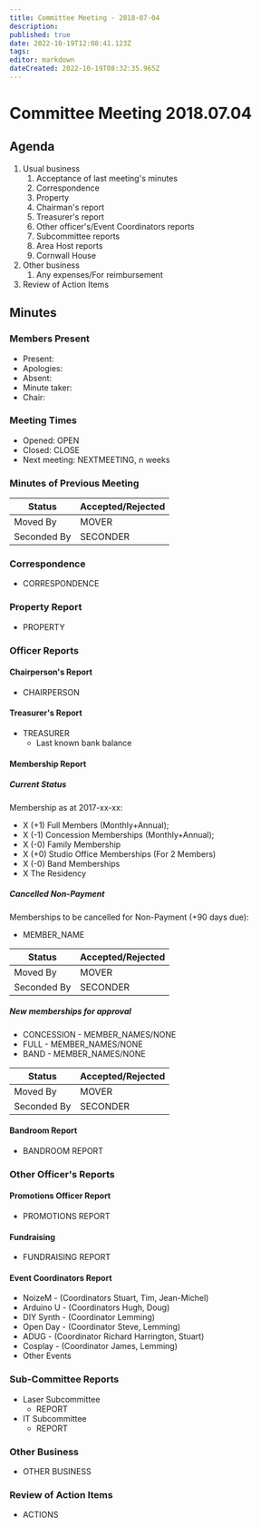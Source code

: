 ```yaml
---
title: Committee Meeting - 2018-07-04
description: 
published: true
date: 2022-10-19T12:08:41.123Z
tags: 
editor: markdown
dateCreated: 2022-10-19T08:32:35.965Z
---
```


# Committee Meeting 2018.07.04

## Agenda

1.  Usual business
    1.  Acceptance of last meeting's minutes
    2.  Correspondence
    3.  Property
    4.  Chairman's report
    5.  Treasurer's report
    6.  Other officer's/Event Coordinators reports
    7.  Subcommittee reports
    8.  Area Host reports
    9.  Cornwall House
2.  Other business
    1.  Any expenses/For reimbursement
3.  Review of Action Items

## Minutes

### Members Present

-   Present:
-   Apologies:
-   Absent:
-   Minute taker:
-   Chair:

### Meeting Times

-   Opened: OPEN
-   Closed: CLOSE
-   Next meeting: NEXTMEETING, n weeks

### Minutes of Previous Meeting

| Status      | Accepted/Rejected |
|-------------|-------------------|
| Moved By    | MOVER             |
| Seconded By | SECONDER          |

### Correspondence

-   CORRESPONDENCE

### Property Report

-   PROPERTY

### Officer Reports

#### Chairperson's Report

-   CHAIRPERSON

#### Treasurer's Report

-   TREASURER
    -   Last known bank balance

#### Membership Report

##### Current Status

Membership as at 2017-xx-xx:

-   X (+1) Full Members (Monthly+Annual);
-   X (-1) Concession Memberships (Monthly+Annual);
-   X (-0) Family Membership
-   X (+0) Studio Office Memberships (For 2 Members)
-   X (-0) Band Memberships
-   X The Residency

##### Cancelled Non-Payment

Memberships to be cancelled for Non-Payment (+90 days due):

-   MEMBER_NAME

| Status      | Accepted/Rejected |
|-------------|-------------------|
| Moved By    | MOVER             |
| Seconded By | SECONDER          |

##### New memberships for approval

-   CONCESSION - MEMBER_NAMES/NONE
-   FULL - MEMBER_NAMES/NONE
-   BAND - MEMBER_NAMES/NONE

| Status      | Accepted/Rejected |
|-------------|-------------------|
| Moved By    | MOVER             |
| Seconded By | SECONDER          |

#### Bandroom Report

-   BANDROOM REPORT

### Other Officer's Reports

#### Promotions Officer Report

-   PROMOTIONS REPORT

#### Fundraising

-   FUNDRAISING REPORT

#### Event Coordinators Report

-   NoizeM - (Coordinators Stuart, Tim, Jean-Michel)
-   Arduino U - (Coordinators Hugh, Doug)
-   DIY Synth - (Coordinator Lemming)
-   Open Day - (Coordinator Steve, Lemming)
-   ADUG - (Coordinator Richard Harrington, Stuart)
-   Cosplay - (Coordinator James, Lemming)
-   Other Events

### Sub-Committee Reports

-   Laser Subcommittee
    -   REPORT
-   IT Subcommittee
    -   REPORT

### Other Business

-   OTHER BUSINESS

### Review of Action Items

-   ACTIONS
